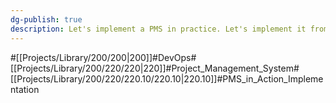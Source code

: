 ```yaml
---
dg-publish: true
description: Let's implement a PMS in practice. Let's implement it from different solutions like Jira, GitLab, etc.
---
```

#[[Projects/Library/200/200\|200]]#DevOps#[[Projects/Library/200/220/220\|220]]#Project_Management_System#[[Projects/Library/200/220/220.10/220.10\|220.10]]#PMS_in_Action_Implementation